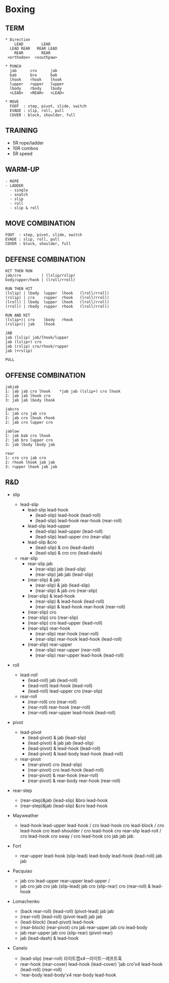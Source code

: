 # Boxing

## TERM
```
* Direction
    LEAD        LEAD
  LEAD REAR   REAR LEAD
    REAR        REAR
 <orthodox>  <southpaw>
  
* PUNCH
  jab      cro      jab
  bab      bro      bab
  lhook    rhook    lhook
  lupper   rupper   lupper
  lbody    rbody    lbody
  <LEAD>   <REAR>   <LEAD>
  
* MOVE
  FOOT  : step, pivot, slide, switch
  EVADE : slip, roll, pull
  COVER : block, shoulder, full
```

## TRAINING
* 5R rope/ladder
* 10R combos
* 5R speed

## WARM-UP
```
- ROPE
- LADDER
  - single
  - snatch
  - slip
  - roll
  - slip & roll
```

## MOVE COMBINATION
```
FOOT  : step, pivot, slide, switch
EVADE : slip, roll, pull
COVER : block, shoulder, full
```

## DEFENSE COMBINATION
```
HIT THEN RUN
jab/cro         | (lslip/rslip)
body/upper/hook | (lroll/rroll)

RUN THEN HIT
(lslip) | lbody  lupper  lhook   (lroll/rroll)
(rslip) | cro    rupper  rhook   (lroll/rroll) 
(lroll) | lbody  lupper  lhook   (lroll/rroll) 
(rroll) | rbody  rupper  rhook   (lroll/rroll)

RUN AND HIT
(lslip+)| cro    lbody   rhook
(rslip+)| jab    lhook

JAB
jab (lslip) jab/lhook/lupper
jab (lslip+) cro
jab (rslip) cro/rhook/rupper
jab (+rslip)

PULL
```

## OFFENSE COMBINATION
```
jabjab
1: jab jab cro lhook    *jab jab (lslip+) cro lhook
2: jab jab lhook cro
3: jab jab lbody lhook

jabcro 
1: jab cro jab cro
2: jab cro lhook rhook
2: jab cro lupper cro

jablow
1: jab bab cro lhook
2: jab bro lupper cro
3: jab lbody lbody jab

rear
1: cro cro jab cro
2: rhook lhook jab jab 
3: rupper lhook jab jab
```

## R&D
* slip
  * lead-slip
    * lead-slip lead-hook
      *	(lead-slip) lead-hook (lead-roll)
      * (lead-slip) lead-hook rear-hook (rear-roll)
    * lead-slip lead-upper
      *	(lead-slip) lead-upper (lead-roll)
      * (lead-slip) lead-upper cro (rear-slip)
    * lead-slip &cro
      *	(lead-slip) & cro (lead-dash)
      *	(lead-slip) & cro cro (lead-dash)
  * rear-slip
    * rear-slip jab
      *	(rear-slip) jab (lead-slip)
      * (rear-slip) jab jab (lead-slip)
    * (rear-slip) & jab
      * (rear-slip) & jab (lead-slip)
      *	(rear-slip) & jab cro (rear-slip)
    * (rear-slip) & lead-hook
      * (rear-slip) & lead-hook (lead-roll)
      * (rear-slip) & lead-hook rear-hook (rear-roll)
    *	(rear-slip) cro
      * (rear-slip) cro (rear-slip)
      * (rear-slip) cro lead-upper (lead-roll)
    * (rear-slip) rear-hook
      * (rear-slip) rear-hook (rear-roll)
      * (rear-slip) rear-hook lead-hook (lead-roll)
    * (rear-slip) rear-upper
      * (rear-slip) rear-upper (rear-roll)
      * (rear-slip) rear-upper lead-hook (lead-roll)

 * roll
   * lead-roll
     * (lead-roll) jab (lead-roll)
     * (lead-roll) lead-hook (lead-roll)
     * (lead-roll) lead-upper cro (rear-slip)
   * rear-roll
     * (rear-roll) cro (rear-roll)
     * (rear-roll) rear-hook (rear-roll)
     * (rear-roll) rear-upper lead-hook (lead-roll)
     
 * pivot
   * lead-pivot
     * (lead-pivot) & jab (lead-slip)
     * (lead-pivot) & jab jab (lead-slip)
     * (lead-pivot) & lead-hook (lead-roll)
     * (lead-pivot) & lead-body lead-hook (lead-roll)
   * rear-pivot
     * (rear-pivot) cro (lead-slip)
     * (rear-pivot) cro lead-hook (lead-roll)
     * (rear-pivot) & rear-hook (rear-roll)
     * (rear-pivot) & rear-body rear-hook (rear-roll)
  
  * rear-step
    * (rear-step)&jab (lead-slip) &bro lead-hook
    * (rear-step)&jab (lead-slip) &cro lead-hook
  
 * Mayweather
   * lead-hook lead-upper lead-hook / cro lead-hook cro lead-block / cro lead-hook cro lead-shoulder / cro lead-hook cro
   rear-slip lead-roll / cro lead-hook cro sway / cro lead-hook cro jab jab jab

 * Fort
   * rear-upper lead-hook (slip-lead) lead-body lead-hook (lead-roll) jab jab

 * Pacquiao
   * jab cro lead-upper rear-upper lead-upper /
   * jab cro jab cro jab (slip-lead) jab cro (slip-rear) cro (rear-roll) & lead-hook

 * Lomachenko
   * (back rear-roll) (lead-roll) (pivot-lead) jab jab
   * (rear-roll) (lead-roll) (pivot-lead) jab jab
   * (lead-block) (lead-pivot) lead-hook
   * (rear-block) (rear-pivot) cro jab rear-upper jab cro lead-body
   * jab rear-upper jab cro (slip-rear) (pivot-rear)
   * jab (lead-dash) & lead-hook
   
 * Canelo
   * (lead-slip) (rear-roll) 라이트잽x4ㅡ라이트ㅡ레프트훅
   * rear-hook (rear-cover) lead-hook (lead-cover) 'jab cro'x4 lead-hook (lead-roll) (rear-roll)
   * 'rear-body lead-body'x4 rear-body lead-hook

